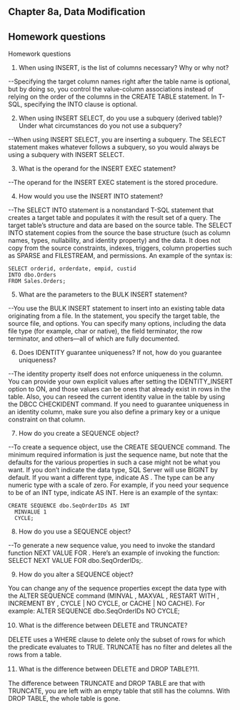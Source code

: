 Chapter 8a, Data Modiﬁcation
--
Homework questions
--

Homework questions

1. When using INSERT, is the list of columns necessary? Why or why not?

--Specifying the target column names right after the table name is optional, but by doing so, you control the value-column associations instead of relying on the order of the columns in the CREATE TABLE statement. In T-SQL, specifying the INTO clause is optional.

2. When using INSERT SELECT, do you use a subquery (derived table)? Under what circumstances do you not use a subquery?

--When using INSERT SELECT, you are inserting a subquery. The SELECT statement makes whatever follows a subquery, so you would always be using a subquery with INSERT SELECT.

3. What is the operand for the INSERT EXEC statement?

--The operand for the INSERT EXEC statement is the stored procedure.

4. How would you use the INSERT INTO statement?

--The SELECT INTO statement is a nonstandard T-SQL statement that creates a target table and populates it with the result set of a query. The target table’s structure and data are based on the source table. The SELECT INTO statement copies from the source the base structure (such as column names, types, nullability, and identity property) and the data. It does not copy from the source constraints, indexes, triggers, column properties such as SPARSE and FILESTREAM, and permissions. An example of the syntax is: 

    SELECT orderid, orderdate, empid, custid
    INTO dbo.Orders
    FROM Sales.Orders;

5. What are the parameters to the BULK INSERT statement?

--You use the BULK INSERT statement to insert into an existing table data originating from a file. In the statement, you specify the target table, the source file, and options. You can specify many options, including the data file type (for example, char or native), the field terminator, the row terminator, and others—all of which are fully documented.

6. Does IDENTITY guarantee uniqueness? If not, how do you guarantee uniqueness?

--The identity property itself does not enforce uniqueness in the column. You can provide your own explicit values after setting the IDENTITY_INSERT option to ON, and those values can be ones that already exist in rows in the table. Also, you can reseed the current identity value in the table by using the DBCC CHECKIDENT command. If you need to guarantee uniqueness in an identity column, make sure you also define a primary key or a unique constraint on that column.

7. How do you create a SEQUENCE object?

--To create a sequence object, use the CREATE SEQUENCE command. The minimum required information is just the sequence name, but note that the defaults for the various properties in such a case might not be what you want. If you don’t indicate the data type, SQL Server will use BIGINT by default. If you want a different type, indicate AS . The type can be any numeric type with a scale of zero. For example, if you need your sequence to be of an INT type, indicate AS INT. Here is an example of the syntax: 

    CREATE SEQUENCE dbo.SeqOrderIDs AS INT
      MINVALUE 1
      CYCLE;

8. How do you use a SEQUENCE object?

--To generate a new sequence value, you need to invoke the standard function NEXT VALUE FOR <sequence name>. Here’s an example of invoking the function: SELECT NEXT VALUE FOR dbo.SeqOrderIDs;.

9. How do you alter a SEQUENCE object?

You can change any of the sequence properties except the data type with the ALTER SEQUENCE command (MINVAL <val>, MAXVAL <val>, RESTART WITH <val>, INCREMENT BY <val>, CYCLE | NO CYCLE, or CACHE <val> | NO CACHE). For example: ALTER SEQUENCE dbo.SeqOrderIDs NO CYCLE;

10. What is the diﬀerence between DELETE and TRUNCATE?

DELETE uses a WHERE clause to delete only the subset of rows for which the predicate evaluates to TRUE. TRUNCATE has no filter and deletes all the rows from a table.

11. What is the diﬀerence between DELETE and DROP TABLE?11. 

The difference between TRUNCATE and DROP TABLE are that with TRUNCATE, you are left with an empty table that still has the columns. With DROP TABLE, the whole table is gone.

